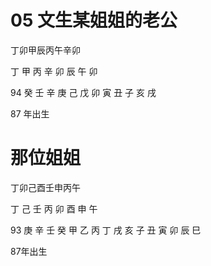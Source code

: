 # 05 文生某姐姐的老公


丁卯甲辰丙午辛卯

丁 甲 丙 辛
卯 辰 午 卯


94
癸 壬 辛 庚 己 戊
卯 寅 丑 子 亥 戌


87 年出生












# 那位姐姐

丁卯己酉壬申丙午

丁 己 壬 丙
卯 酉 申 午

93
庚 辛 壬 癸 甲 乙 丙 丁
戌 亥 子 丑 寅 卯 辰 巳

87年出生